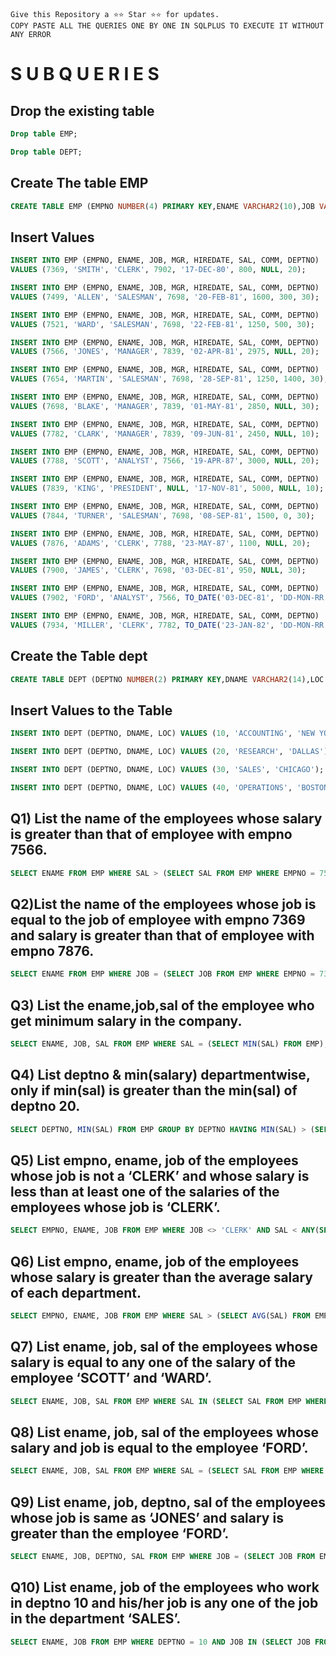 ```
Give this Repository a ⭐️⭐️ Star ⭐️⭐️ for updates.
COPY PASTE ALL THE QUERIES ONE BY ONE IN SQLPLUS TO EXECUTE IT WITHOUT ANY ERROR
```
# S U B  Q U E R I E S
## Drop the existing table
```sql
Drop table EMP;
```
```sql
Drop table DEPT;
```
## Create The table EMP
```sql
CREATE TABLE EMP (EMPNO NUMBER(4) PRIMARY KEY,ENAME VARCHAR2(10),JOB VARCHAR2(9),MGR NUMBER(4),HIREDATE DATE,SAL NUMBER(7,2),COMM NUMBER(7,2),DEPTNO NUMBER(2));
```
## Insert Values
```sql
INSERT INTO EMP (EMPNO, ENAME, JOB, MGR, HIREDATE, SAL, COMM, DEPTNO)
VALUES (7369, 'SMITH', 'CLERK', 7902, '17-DEC-80', 800, NULL, 20);

INSERT INTO EMP (EMPNO, ENAME, JOB, MGR, HIREDATE, SAL, COMM, DEPTNO)
VALUES (7499, 'ALLEN', 'SALESMAN', 7698, '20-FEB-81', 1600, 300, 30);

INSERT INTO EMP (EMPNO, ENAME, JOB, MGR, HIREDATE, SAL, COMM, DEPTNO)
VALUES (7521, 'WARD', 'SALESMAN', 7698, '22-FEB-81', 1250, 500, 30);

INSERT INTO EMP (EMPNO, ENAME, JOB, MGR, HIREDATE, SAL, COMM, DEPTNO)
VALUES (7566, 'JONES', 'MANAGER', 7839, '02-APR-81', 2975, NULL, 20);

INSERT INTO EMP (EMPNO, ENAME, JOB, MGR, HIREDATE, SAL, COMM, DEPTNO)
VALUES (7654, 'MARTIN', 'SALESMAN', 7698, '28-SEP-81', 1250, 1400, 30);

INSERT INTO EMP (EMPNO, ENAME, JOB, MGR, HIREDATE, SAL, COMM, DEPTNO)
VALUES (7698, 'BLAKE', 'MANAGER', 7839, '01-MAY-81', 2850, NULL, 30);

INSERT INTO EMP (EMPNO, ENAME, JOB, MGR, HIREDATE, SAL, COMM, DEPTNO)
VALUES (7782, 'CLARK', 'MANAGER', 7839, '09-JUN-81', 2450, NULL, 10);

INSERT INTO EMP (EMPNO, ENAME, JOB, MGR, HIREDATE, SAL, COMM, DEPTNO)
VALUES (7788, 'SCOTT', 'ANALYST', 7566, '19-APR-87', 3000, NULL, 20);

INSERT INTO EMP (EMPNO, ENAME, JOB, MGR, HIREDATE, SAL, COMM, DEPTNO)
VALUES (7839, 'KING', 'PRESIDENT', NULL, '17-NOV-81', 5000, NULL, 10);

INSERT INTO EMP (EMPNO, ENAME, JOB, MGR, HIREDATE, SAL, COMM, DEPTNO)
VALUES (7844, 'TURNER', 'SALESMAN', 7698, '08-SEP-81', 1500, 0, 30);

INSERT INTO EMP (EMPNO, ENAME, JOB, MGR, HIREDATE, SAL, COMM, DEPTNO)
VALUES (7876, 'ADAMS', 'CLERK', 7788, '23-MAY-87', 1100, NULL, 20);

INSERT INTO EMP (EMPNO, ENAME, JOB, MGR, HIREDATE, SAL, COMM, DEPTNO)
VALUES (7900, 'JAMES', 'CLERK', 7698, '03-DEC-81', 950, NULL, 30);

INSERT INTO EMP (EMPNO, ENAME, JOB, MGR, HIREDATE, SAL, COMM, DEPTNO)
VALUES (7902, 'FORD', 'ANALYST', 7566, TO_DATE('03-DEC-81', 'DD-MON-RR'), 3000, 20, 20);

INSERT INTO EMP (EMPNO, ENAME, JOB, MGR, HIREDATE, SAL, COMM, DEPTNO)
VALUES (7934, 'MILLER', 'CLERK', 7782, TO_DATE('23-JAN-82', 'DD-MON-RR'), 1300, 10, 10);
```
## Create the Table dept
```sql
CREATE TABLE DEPT (DEPTNO NUMBER(2) PRIMARY KEY,DNAME VARCHAR2(14),LOC VARCHAR2(13));
```

## Insert Values to the Table
```sql
INSERT INTO DEPT (DEPTNO, DNAME, LOC) VALUES (10, 'ACCOUNTING', 'NEW YORK');

INSERT INTO DEPT (DEPTNO, DNAME, LOC) VALUES (20, 'RESEARCH', 'DALLAS');

INSERT INTO DEPT (DEPTNO, DNAME, LOC) VALUES (30, 'SALES', 'CHICAGO');

INSERT INTO DEPT (DEPTNO, DNAME, LOC) VALUES (40, 'OPERATIONS', 'BOSTON');
```

## Q1) List the name of the employees whose salary is greater than that of employee with empno 7566.
```sql
SELECT ENAME FROM EMP WHERE SAL > (SELECT SAL FROM EMP WHERE EMPNO = 7566);

```

## Q2)List the name of the employees whose job is equal to the job of employee with empno 7369 and salary is greater than that of employee with empno 7876.
```sql
SELECT ENAME FROM EMP WHERE JOB = (SELECT JOB FROM EMP WHERE EMPNO = 7369) AND SAL > (SELECT SAL FROM EMP WHERE EMPNO = 7876);
```

## Q3) List the ename,job,sal of the employee who get minimum salary in the company.
```sql
SELECT ENAME, JOB, SAL FROM EMP WHERE SAL = (SELECT MIN(SAL) FROM EMP);
```

## Q4) List deptno &amp; min(salary) departmentwise, only if min(sal) is greater than the min(sal) of deptno 20.
```sql
SELECT DEPTNO, MIN(SAL) FROM EMP GROUP BY DEPTNO HAVING MIN(SAL) > (SELECT MIN(SAL) FROM EMP WHERE DEPTNO = 20);
```

## Q5) List empno, ename, job of the employees whose job is not a ‘CLERK’ and whose salary is less than at least one of the salaries of the employees whose job is ‘CLERK’.
```sql
SELECT EMPNO, ENAME, JOB FROM EMP WHERE JOB <> 'CLERK' AND SAL < ANY(SELECT SAL FROM EMP WHERE JOB = 'CLERK');
```

## Q6) List empno, ename, job of the employees whose salary is greater than the average salary of each department.
```sql
SELECT EMPNO, ENAME, JOB FROM EMP WHERE SAL > (SELECT AVG(SAL) FROM EMP WHERE DEPTNO = EMP.DEPTNO);
```

## Q7) List ename, job, sal of the employees whose salary is equal to any one of the salary of the employee ‘SCOTT’ and ‘WARD’.
```sql
SELECT ENAME, JOB, SAL FROM EMP WHERE SAL IN (SELECT SAL FROM EMP WHERE ENAME IN ('SCOTT', 'WARD'));
```

## Q8) List ename, job, sal of the employees whose salary and job is equal to the employee ‘FORD’.
```sql
SELECT ENAME, JOB, SAL FROM EMP WHERE SAL = (SELECT SAL FROM EMP WHERE ENAME = 'FORD') AND JOB = (SELECT JOB FROM EMP WHERE ENAME = 'FORD');
```

## Q9) List ename, job, deptno, sal of the employees whose job is same as ‘JONES’ and salary is greater than the employee ‘FORD’.
```sql
SELECT ENAME, JOB, DEPTNO, SAL FROM EMP WHERE JOB = (SELECT JOB FROM EMP WHERE ENAME = 'JONES') AND SAL > (SELECT SAL FROM EMP WHERE ENAME = 'FORD');
```

## Q10) List ename, job of the employees who work in deptno 10 and his/her job is any one of the job in the department ‘SALES’.
```sql
SELECT ENAME, JOB FROM EMP WHERE DEPTNO = 10 AND JOB IN (SELECT JOB FROM EMP WHERE DEPTNO = 30);
```